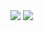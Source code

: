 <div>
<img src="https://github-readme-stats.vercel.app/api?username=dynobo&show_icons=true&line_height=35&hide_border=true">
<img src="https://github-readme-stats.vercel.app/api/top-langs/?username=dynobo&langs_count=6&hide=Jupyter%20Notebook&hide_border=true">
</div>
